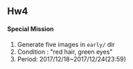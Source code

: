 ## Hw4

#### Special Mission
1. Generate five images in `early/` dir
2. Condition : "red hair, green eyes"
3. Period: 2017/12/18~2017/12/24(23:59)

